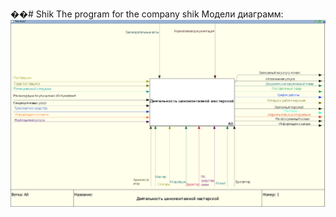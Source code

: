 ��#   S h i k 
The program for the company shik
Модели диаграмм:
![IDEF0"Как есть"](https://github.com/GREG-08/Shik/blob/main/Снимок1.PNG)
 
 
